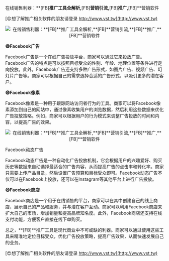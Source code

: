 在线销售利器：**[FB]**推广工具全解析,**[FB]**营销引流,**[FB]**推广,**[FB]**营销软件

[😍想了解推广相关软件的朋友请登录 http://www.vst.tw](http://www.vst.tw)

 <center><img src="https://vst.tw/MP4/tuiguang/png/5.png" alt="在线销售利器：**[FB]**推广工具全解析,**[FB]**营销引流,**[FB]**推广,**[FB]**营销软件"></center>

**😄Facebook广告**

Facebook广告是一个在线广告投放平台，商家可以通过它来投放广告。Facebook广告的特点是可以按照目标受众的性别、年龄、地理位置等条件进行定向投放。此外，Facebook广告还支持多种广告形式，如图片广告、视频广告、幻灯片广告等。商家可以根据自己的需求选择合适的广告形式，以吸引更多的潜在客户。

**😄Facebook像素**

Facebook像素是一种用于跟踪网站访问者行为的工具。商家可以将Facebook像素添加到自己的网站中，通过像素收集用户的浏览数据，然后利用这些数据来优化广告投放策略。例如，商家可以根据用户的行为模式来调整广告投放的时间和内容，以提高广告的效果。

 <center><img src="https://vst.tw/MP4/tuiguang/png/3.png" alt="在线销售利器：**[FB]**推广工具全解析,**[FB]**营销引流,**[FB]**推广,**[FB]**营销软件"></center>

Facebook动态广告

Facebook动态广告是一种自动化广告投放机制，它会根据用户的兴趣爱好、购买历史等数据来自动选择最适合的广告内容，从而提高广告的点击率和转化率。商家只需要上传产品目录，然后设置广告预算和目标受众即可。Facebook动态广告不仅可以在Facebook上投放，还可以在Instagram等其他平台上进行广告投放。

**😄Facebook商店**

Facebook商店是一个用于在线销售的平台，商家可以在其中创建自己的线上商店，展示自己的产品和服务，并与潜在客户互动。商家可以利用Facebook商店来扩大自己的市场，增加销量和提高品牌知名度。此外，Facebook商店还支持在线支付功能，方便客户直接在线下单购买。

总之，**[FB]**推广工具是现代商业中不可或缺的利器。商家可以通过使用这些工具来精准地定位目标受众，优化广告投放策略，提高广告效果，从而快速发展自己的业务。

[😍想了解推广相关软件的朋友请登录 http://www.vst.tw](http://www.vst.tw)



